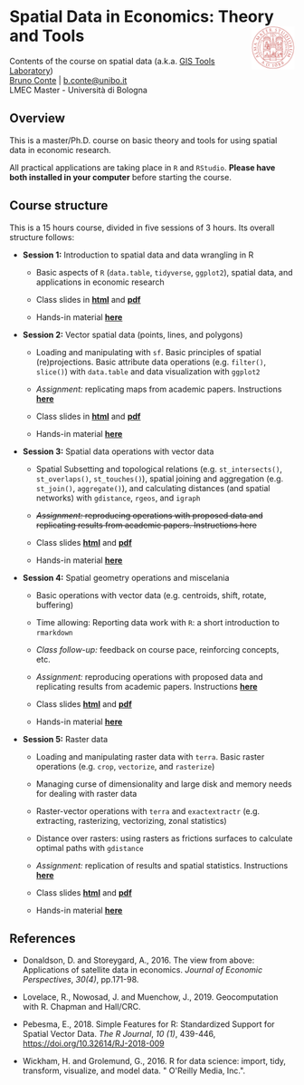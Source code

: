 # Spatial Data in Economics: Theory and Tools <img style="float: right;width: 15%" src="figs/unibo_logo1.png">
Contents of the course on spatial data (a.k.a. [GIS Tools Laboratory](https://www.unibo.it/en/teaching/course-unit-catalogue/course-unit/2022/434986))<br>
[Bruno Conte](https://brunoconteleite.github.io/) | [b.conte@unibo.it](mailto:b.conte@unibo.it)<br>
LMEC Master - Università di Bologna
 
## Overview

This is a master/Ph.D. course on basic theory and tools for using spatial data in economic research.

All practical applications are taking place in ``R`` and ``RStudio``. **Please have both installed in your computer** before starting the course.

## Course structure

This is a 15 hours course, divided in five sessions of 3 hours. Its overall structure follows:

* **Session 1:** Introduction to spatial data and data wrangling in R
  * Basic aspects of `R` (`data.table`, `tidyverse`, `ggplot2`), spatial data, and applications in economic research
  
  * Class slides in **[html](https://brunoconteleite.github.io/02-gis-unibo/00_class01.html)** and **[pdf](https://brunoconteleite.github.io/02-gis-unibo/00_class01.pdf)**
  
  * Hands-in material **[here](https://www.dropbox.com/s/gyjmlxnqk24u312/01_class01.R?dl=1)**

* **Session 2:** Vector spatial data (points, lines, and polygons)
  * Loading and manipulating with ``sf``. Basic principles of spatial (re)projections. Basic attribute data operations (e.g. ``filter()``, ``slice()``) with ``data.table`` and data  visualization with ``ggplot2``
  
  * *Assignment:* replicating maps from academic papers. Instructions **[here](https://brunoconteleite.github.io/02-gis-unibo/00_class02.html#24)**
  
  * Class slides in **[html](https://brunoconteleite.github.io/02-gis-unibo/00_class02.html)** and **[pdf](https://brunoconteleite.github.io/02-gis-unibo/00_class02.pdf)**
  
  * Hands-in material **[here](https://www.dropbox.com/s/cbytt7ehgkrn105/01_class02.R?dl=1)**

* **Session 3:** Spatial data operations with vector data
  * Spatial Subsetting and topological relations (e.g. ``st_intersects()``, ``st_overlaps()``, ``st_touches()``), spatial joining and aggregation (e.g. ``st_join()``, ``aggregate()``), and calculating distances (and spatial networks) with ``gdistance``, ``rgeos``, and ``igraph``
  
  * ~~*Assignment:* reproducing operations with proposed data and replicating results from academic papers. Instructions here~~
  
  * Class slides **[html](https://brunoconteleite.github.io/02-gis-unibo/00_class03.html)** and **[pdf](https://brunoconteleite.github.io/02-gis-unibo/00_class03.pdf)**
  
  * Hands-in material **[here](https://www.dropbox.com/s/envahn55fnyot9w/01_class03.R?dl=1)**
  
* **Session 4:** Spatial geometry operations and miscelania
  * Basic operations with vector data (e.g. centroids, shift, rotate, buffering)
  
  * Time allowing: Reporting data work with `R`: a short introduction to `rmarkdown`
  
  * *Class follow-up:* feedback on course pace, reinforcing concepts, etc.
  
  * *Assignment:* reproducing operations with proposed data and replicating results from academic papers. Instructions **[here](https://brunoconteleite.github.io/02-gis-unibo/00_class04.html#21)**
  
  * Class slides **[html](https://brunoconteleite.github.io/02-gis-unibo/00_class04.html)** and **[pdf](https://brunoconteleite.github.io/02-gis-unibo/00_class04.pdf)**
  
  * Hands-in material **[here](https://www.dropbox.com/s/ijcy1f3b381mcug/01_class04.R?dl=1)**

* **Session 5:** Raster data
  * Loading and manipulating raster data with ``terra``. Basic raster operations (e.g. ``crop``, ``vectorize``, and ``rasterize``)
  
  * Managing curse of dimensionality and large disk and memory needs for dealing with raster data
  
  * Raster-vector operations with ``terra`` and ``exactextractr`` (e.g. extracting, rasterizing, vectorizing, zonal statistics)
  
  * Distance over rasters: using rasters as frictions surfaces to calculate optimal paths with ``gdistance``
  
  * *Assignment:* replication of results and spatial statistics. Instructions **[here](https://brunoconteleite.github.io/02-gis-unibo/00_class05.html#15)**
  
  * Class slides **[html](https://brunoconteleite.github.io/02-gis-unibo/00_class05.html)** and **[pdf](https://brunoconteleite.github.io/02-gis-unibo/00_class05.pdf)**
  
  * Hands-in material **[here](https://www.dropbox.com/s/otjoukms3eiexga/01_class05.R?dl=1)**

## References

* Donaldson, D. and Storeygard, A., 2016. The view from above: Applications of satellite data in economics. *Journal of Economic Perspectives*, *30(4)*, pp.171-98.

* Lovelace, R., Nowosad, J. and Muenchow, J., 2019. Geocomputation with R. Chapman and Hall/CRC.

* Pebesma, E., 2018. Simple Features for R: Standardized Support for Spatial Vector Data. *The R Journal*, *10 (1)*, 439-446, https://doi.org/10.32614/RJ-2018-009

* Wickham, H. and Grolemund, G., 2016. R for data science: import, tidy, transform, visualize, and model data. " O'Reilly Media, Inc.".
